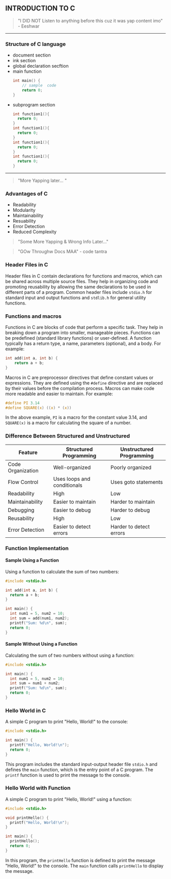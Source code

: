 ## INTRODUCTION TO C

> "I DID NOT Listen to anything before this cuz it was yap content imo" - Eeshwar
---

### Structure of C language

* document section
* ink section
* global declaration secftion
* main function
  ```c
  int main() {
      // sample  code
      return 0;
  }
  ```
* subprogram section
  ```c
  int function1(){
    return 0;
  }
  int function1(){
    return 0;
  }
  int function1(){
    return 0;
  }
  int function1(){
    return 0;
  }
  ```
---
> "More Yapping later... "

### Advantages of C
* Readability
* Modularity
* Maintainability
* Resuability
* Error Detection
* Reduced Complexity

> "Some More Yapping & Wrong Info Later..."

> "GOw Throughw Docs MAA" - code tantra

### Header Files in C

Header files in C contain declarations for functions and macros, which can be shared across multiple source files. They help in organizing code and promoting reusability by allowing the same declarations to be used in different parts of a program. Common header files include `stdio.h` for standard input and output functions and `stdlib.h` for general utility functions.

### Functions and macros 
Functions in C are blocks of code that perform a specific task. They help in breaking down a program into smaller, manageable pieces. Functions can be predefined (standard library functions) or user-defined. A function typically has a return type, a name, parameters (optional), and a body. For example:

```c
int add(int a, int b) {
	return a + b;
}
```

Macros in C are preprocessor directives that define constant values or expressions. They are defined using the `#define` directive and are replaced by their values before the compilation process. Macros can make code more readable and easier to maintain. For example:

```c
#define PI 3.14
#define SQUARE(x) ((x) * (x))
```

In the above example, `PI` is a macro for the constant value 3.14, and `SQUARE(x)` is a macro for calculating the square of a number.
### Difference Between Structured and Unstructured


| Feature           | Structured Programming      | Unstructured Programming |
| ----------------- | --------------------------- | ------------------------ |
| Code Organization | Well-organized              | Poorly organized         |
| Flow Control      | Uses loops and conditionals | Uses goto statements     |
| Readability       | High                        | Low                      |
| Maintainability   | Easier to maintain          | Harder to maintain       |
| Debugging         | Easier to debug             | Harder to debug          |
| Reusability       | High                        | Low                      |
| Error Detection   | Easier to detect errors     | Harder to detect errors  |


### Function Implementation

#### Sample Using a Function

Using a function to calculate the sum of two numbers:

```c
#include <stdio.h>

int add(int a, int b) {
  return a + b;
}

int main() {
  int num1 = 5, num2 = 10;
  int sum = add(num1, num2);
  printf("Sum: %d\n", sum);
  return 0;
}
```

#### Sample Without Using a Function

Calculating the sum of two numbers without using a function:

```c
#include <stdio.h>

int main() {
  int num1 = 5, num2 = 10;
  int sum = num1 + num2;
  printf("Sum: %d\n", sum);
  return 0;
}
```


### Hello World in C

A simple C program to print "Hello, World!" to the console:

```c
#include <stdio.h>

int main() {
  printf("Hello, World!\n");
  return 0;
}
```

This program includes the standard input-output header file `stdio.h` and defines the `main` function, which is the entry point of a C program. The `printf` function is used to print the message to the console.


### Hello World with Function

A simple C program to print "Hello, World!" using a function:

```c
#include <stdio.h>

void printHello() {
  printf("Hello, World!\n");
}

int main() {
  printHello();
  return 0;
}
```

In this program, the `printHello` function is defined to print the message "Hello, World!" to the console. The `main` function calls `printHello` to display the message.